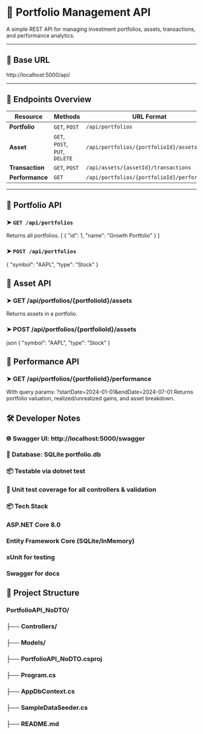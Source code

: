 # 📘 Portfolio Management API

A simple REST API for managing investment portfolios, assets, transactions, and performance analytics.

---

## 🔗 Base URL
http://localhost:5000/api/

---

## 📂 Endpoints Overview

| Resource     | Methods               | URL Format                                |
|--------------|------------------------|--------------------------------------------|
| **Portfolio**    | `GET`, `POST`        | `/api/portfolios`                         |
| **Asset**        | `GET`, `POST`, `PUT`, `DELETE` | `/api/portfolios/{portfolioId}/assets` |
| **Transaction**  | `GET`, `POST`        | `/api/assets/{assetId}/transactions`      |
| **Performance**  | `GET`                | `/api/portfolios/{portfolioId}/performance` |

---

## 📁 Portfolio API

### ➤ `GET /api/portfolios`

Returns all portfolios.
[
  {
    "id": 1,
    "name": "Growth Portfolio"
  }
]

### ➤ `POST /api/portfolios`

{
  "symbol": "AAPL",
  "type": "Stock"
}

## 📁 Asset API
### ➤ GET /api/portfolios/{portfolioId}/assets
Returns assets in a portfolio.

### ➤ POST /api/portfolios/{portfolioId}/assets
json
{
  "symbol": "AAPL",
  "type": "Stock"
}

## 📁  Performance API
### ➤ GET /api/portfolios/{portfolioId}/performance
With query params:
?startDate=2024-01-01&endDate=2024-07-01
Returns portfolio valuation, realized/unrealized gains, and asset breakdown.

## 🛠️ Developer Notes
### 🌐 Swagger UI: http://localhost:5000/swagger
### 💾 Database: SQLite portfolio.db
### 📦 Testable via dotnet test
### 🧪 Unit test coverage for all controllers & validation
### 📦 Tech Stack
### ASP.NET Core 8.0
### Entity Framework Core (SQLite/InMemory)
### xUnit for testing
### Swagger for docs
## 📁 Project Structure

### PortfolioAPI_NoDTO/

### ├── Controllers/
### ├── Models/
### ├── PortfolioAPI_NoDTO.csproj
### ├── Program.cs
### ├── AppDbContext.cs
### ├── SampleDataSeeder.cs
### ├── README.md



